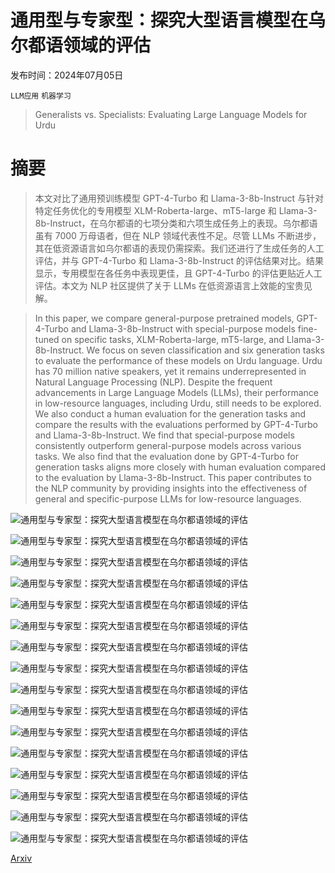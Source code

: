 # 通用型与专家型：探究大型语言模型在乌尔都语领域的评估

发布时间：2024年07月05日

`LLM应用` `机器学习`

> Generalists vs. Specialists: Evaluating Large Language Models for Urdu

# 摘要

> 本文对比了通用预训练模型 GPT-4-Turbo 和 Llama-3-8b-Instruct 与针对特定任务优化的专用模型 XLM-Roberta-large、mT5-large 和 Llama-3-8b-Instruct，在乌尔都语的七项分类和六项生成任务上的表现。乌尔都语虽有 7000 万母语者，但在 NLP 领域代表性不足。尽管 LLMs 不断进步，其在低资源语言如乌尔都语的表现仍需探索。我们还进行了生成任务的人工评估，并与 GPT-4-Turbo 和 Llama-3-8b-Instruct 的评估结果对比。结果显示，专用模型在各任务中表现更佳，且 GPT-4-Turbo 的评估更贴近人工评估。本文为 NLP 社区提供了关于 LLMs 在低资源语言上效能的宝贵见解。

> In this paper, we compare general-purpose pretrained models, GPT-4-Turbo and Llama-3-8b-Instruct with special-purpose models fine-tuned on specific tasks, XLM-Roberta-large, mT5-large, and Llama-3-8b-Instruct. We focus on seven classification and six generation tasks to evaluate the performance of these models on Urdu language. Urdu has 70 million native speakers, yet it remains underrepresented in Natural Language Processing (NLP). Despite the frequent advancements in Large Language Models (LLMs), their performance in low-resource languages, including Urdu, still needs to be explored. We also conduct a human evaluation for the generation tasks and compare the results with the evaluations performed by GPT-4-Turbo and Llama-3-8b-Instruct. We find that special-purpose models consistently outperform general-purpose models across various tasks. We also find that the evaluation done by GPT-4-Turbo for generation tasks aligns more closely with human evaluation compared to the evaluation by Llama-3-8b-Instruct. This paper contributes to the NLP community by providing insights into the effectiveness of general and specific-purpose LLMs for low-resource languages.

![通用型与专家型：探究大型语言模型在乌尔都语领域的评估](../../../paper_images/2407.04459/x1.png)

![通用型与专家型：探究大型语言模型在乌尔都语领域的评估](../../../paper_images/2407.04459/x2.png)

![通用型与专家型：探究大型语言模型在乌尔都语领域的评估](../../../paper_images/2407.04459/x3.png)

![通用型与专家型：探究大型语言模型在乌尔都语领域的评估](../../../paper_images/2407.04459/x4.png)

![通用型与专家型：探究大型语言模型在乌尔都语领域的评估](../../../paper_images/2407.04459/x5.png)

![通用型与专家型：探究大型语言模型在乌尔都语领域的评估](../../../paper_images/2407.04459/x6.png)

![通用型与专家型：探究大型语言模型在乌尔都语领域的评估](../../../paper_images/2407.04459/x7.png)

![通用型与专家型：探究大型语言模型在乌尔都语领域的评估](../../../paper_images/2407.04459/x8.png)

![通用型与专家型：探究大型语言模型在乌尔都语领域的评估](../../../paper_images/2407.04459/x9.png)

![通用型与专家型：探究大型语言模型在乌尔都语领域的评估](../../../paper_images/2407.04459/x10.png)

![通用型与专家型：探究大型语言模型在乌尔都语领域的评估](../../../paper_images/2407.04459/x11.png)

![通用型与专家型：探究大型语言模型在乌尔都语领域的评估](../../../paper_images/2407.04459/x12.png)

![通用型与专家型：探究大型语言模型在乌尔都语领域的评估](../../../paper_images/2407.04459/x13.png)

![通用型与专家型：探究大型语言模型在乌尔都语领域的评估](../../../paper_images/2407.04459/x14.png)

![通用型与专家型：探究大型语言模型在乌尔都语领域的评估](../../../paper_images/2407.04459/x15.png)

![通用型与专家型：探究大型语言模型在乌尔都语领域的评估](../../../paper_images/2407.04459/x16.png)

[Arxiv](https://arxiv.org/abs/2407.04459)